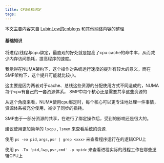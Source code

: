 ```yaml
---
title: CPU亲和绑定
tags: 
---
```


本文主要内容来自 [LubinLew的cnblogs](https://www.cnblogs.com/LubinLew/p/cpu_affinity.html) 和其他网络内容的整理

#### 基础知识

将进程/线程与cpu绑定，最直观的好处就是提高了cpu cache的命中率，从而减少内存访问损耗，提高程序的速度。

我觉得在NUMA架构下，这个操作对系统运行速度的提升有较大的意义，而在SMP架构下，这个提升可能就比较小。

这主要是因为两者对于cache、总线这些资源的分配使用方式不同造成的，NUMA每个cpu有自己的一套资源体系， SMP中每个核心还是需要共享这些资源的

从这个角度来看，NUMA使用cpu绑定时，每个核心可以更专注地处理一件事情，资源体系被充分使用，减少了同步的损耗。

SMP由于一部分资源的共享，在进行了绑定操作后，受到的影响还是很大的。

建议使用更加简单的 `lscpu` , `lsmem` 来查看系统的资源.

使用 `ps -eo pid,args,psr | grep <xxx>` 来查看程序运行在的逻辑CPU上

使用 `ps -To 'pid,lwp,psr,cmd' -p <pid>` 来查看进程实际的线程工作在哪些逻辑CPU上